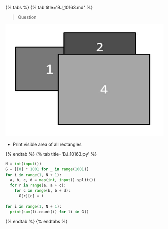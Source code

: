 {% tabs %}
{% tab title='BJ_10163.md' %}

> Question

![BJ_10163](images/20210305_165449.png)

* Print visible area of all rectangles

{% endtab %}
{% tab title='BJ_10163.py' %}

```py
N = int(input())
G = [[0] * 1001 for _ in range(1001)]
for i in range(1, N + 1):
  a, b, c, d = map(int, input().split())
  for r in range(a, a + c):
    for c in range(b, b + d):
      G[r][c] = i

for i in range(1, N + 1):
  print(sum(li.count(i) for li in G))
```

{% endtab %}
{% endtabs %}
